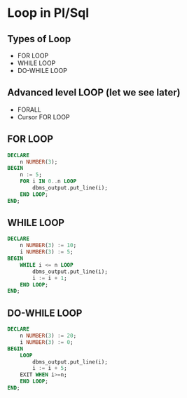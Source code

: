 # Loop in Pl/Sql
## Types of Loop
  - FOR LOOP
  - WHILE LOOP
  - DO-WHILE LOOP
## Advanced level LOOP (let we see later)
  - FORALL
  - Cursor FOR LOOP


## FOR LOOP
```sql
DECLARE
	n NUMBER(3);
BEGIN
	n := 5;
	FOR i IN 0..n LOOP
		dbms_output.put_line(i);
	END LOOP;
END;
```

## WHILE LOOP
```sql
DECLARE
	n NUMBER(3) := 10;
	i NUMBER(3) := 5;
BEGIN
	WHILE i <= n LOOP
		dbms_output.put_line(i);
		i := i + 1;
	END LOOP;
END;
```
## DO-WHILE LOOP
```sql
DECLARE 
	n NUMBER(3) := 20;
	i NUMBER(3) := 0;
BEGIN
	LOOP 
    	dbms_output.put_line(i);
		i := i + 5;
	EXIT WHEN i>=n; 
	END LOOP;
END;
```
